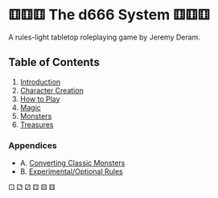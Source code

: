 # ⚅⚅⚅ The d666 System ⚅⚅⚅
A rules-light tabletop roleplaying game by Jeremy Deram.

## Table of Contents
1. [Introduction](01_introduction.md)
2. [Character Creation](02_character_creation.md)
3. [How to Play](03_how_to_play.md)
4. [Magic](04_magic.md)
5. [Monsters](05_monsters.md)
6. [Treasures](06_treasures.md)

### Appendices
- A. [Converting Classic Monsters](appendix_a_converting_monsters.md)
- B. [Experimental/Optional Rules](appendix_b_experimental_optional_rules.md)

⚀ ⚁ ⚂ ⚃ ⚄ ⚅
